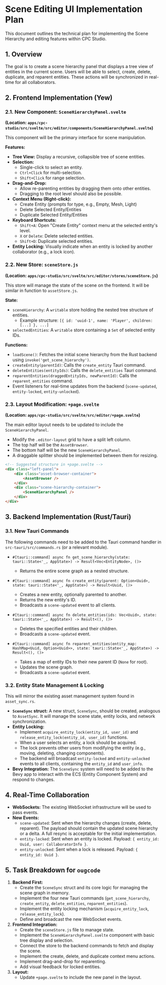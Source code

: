 # Scene Editing UI Implementation Plan

This document outlines the technical plan for implementing the Scene Hierarchy and editing features within CPC Studio.

## 1. Overview

The goal is to create a scene hierarchy panel that displays a tree view of entities in the current scene. Users will be able to select, create, delete, duplicate, and reparent entities. These actions will be synchronized in real-time for all collaborators.

## 2. Frontend Implementation (Yew)

### 2.1. New Component: `SceneHierarchyPanel.svelte`

**(Location: `apps/cpc-studio/src/svelte/src/editor/components/SceneHierarchyPanel.svelte`)**

This component will be the primary interface for scene manipulation.

**Features:**

*   **Tree View:** Display a recursive, collapsible tree of scene entities.
*   **Selection:**
    *   Single-click to select an entity.
    *   `Ctrl+Click` for multi-selection.
    *   `Shift+Click` for range selection.
*   **Drag-and-Drop:**
    *   Allow re-parenting entities by dragging them onto other entities.
    *   Dragging to the root level should also be possible.
*   **Context Menu (Right-click):**
    *   Create Entity (prompts for type, e.g., Empty, Mesh, Light)
    *   Delete Selected Entity/Entities
    *   Duplicate Selected Entity/Entities
*   **Keyboard Shortcuts:**
    *   `Shift+A`: Open "Create Entity" context menu at the selected entity's level.
    *   `X` or `Delete`: Delete selected entities.
    *   `Shift+D`: Duplicate selected entities.
*   **Entity Locking:** Visually indicate when an entity is locked by another collaborator (e.g., a lock icon).

### 2.2. New Store: `sceneStore.js`

**(Location: `apps/cpc-studio/src/svelte/src/editor/stores/sceneStore.js`)**

This store will manage the state of the scene on the frontend. It will be similar in function to `assetStore.js`.

**State:**

*   `sceneHierarchy`: A `writable` store holding the nested tree structure of entities.
    *   Example structure: `[{ id: 'uuid-1', name: 'Player', children: [...] }, ...]`
*   `selectedEntities`: A `writable` store containing a `Set` of selected entity IDs.

**Functions:**

*   `loadScene()`: Fetches the initial scene hierarchy from the Rust backend using `invoke('get_scene_hierarchy')`.
*   `createEntity(parentId)`: Calls the `create_entity` Tauri command.
*   `deleteEntities(entityIds)`: Calls the `delete_entities` Tauri command.
*   `reparentEntities(draggedEntityIds, newParentId)`: Calls the `reparent_entities` command.
*   Event listeners for real-time updates from the backend (`scene-updated`, `entity-locked`, `entity-unlocked`).

### 2.3. Layout Modification: `+page.svelte`

**(Location: `apps/cpc-studio/src/svelte/src/editor/+page.svelte`)**

The main editor layout needs to be updated to include the `SceneHierarchyPanel`.

*   Modify the `.editor-layout` grid to have a split left column.
*   The top half will be the `AssetBrowser`.
*   The bottom half will be the new `SceneHierarchyPanel`.
*   A draggable splitter should be implemented between them for resizing.

```html
<!-- Suggested structure in +page.svelte -->
<div class="left-panel">
    <div class="asset-browser-container">
        <AssetBrowser />
    </div>
    <div class="scene-hierarchy-container">
        <SceneHierarchyPanel />
    </div>
</div>
```

## 3. Backend Implementation (Rust/Tauri)

### 3.1. New Tauri Commands

The following commands need to be added to the Tauri command handler in `src-tauri/src/commands.rs` (or a relevant module).

*   `#[tauri::command]
  async fn get_scene_hierarchy(state: tauri::State<'_, AppState>) -> Result<Vec<EntityNode>, ()>`
    *   Returns the entire scene graph as a nested structure.

*   `#[tauri::command]
  async fn create_entity(parent: Option<Uuid>, state: tauri::State<'_, AppState>) -> Result<Uuid, ()>`
    *   Creates a new entity, optionally parented to another.
    *   Returns the new entity's ID.
    *   Broadcasts a `scene-updated` event to all clients.

*   `#[tauri::command]
  async fn delete_entities(ids: Vec<Uuid>, state: tauri::State<'_, AppState>) -> Result<(), ()>`
    *   Deletes the specified entities and their children.
    *   Broadcasts a `scene-updated` event.

*   `#[tauri::command]
  async fn reparent_entities(entity_map: HashMap<Uuid, Option<Uuid>>, state: tauri::State<'_, AppState>) -> Result<(), ()>`
    *   Takes a map of entity IDs to their new parent ID (`None` for root).
    *   Updates the scene graph.
    *   Broadcasts a `scene-updated` event.

### 3.2. Entity State Management & Locking

This will mirror the existing asset management system found in `asset_sync.rs`.

*   **`SceneSync` struct:** A new struct, `SceneSync`, should be created, analogous to `AssetSync`. It will manage the scene state, entity locks, and network synchronization.
*   **Entity Locking:**
    *   Implement `acquire_entity_lock(entity_id, user_id)` and `release_entity_lock(entity_id, user_id)` functions.
    *   When a user selects an entity, a lock should be acquired.
    *   The lock prevents other users from modifying the entity (e.g., moving, deleting, changing components).
    *   The backend will broadcast `entity-locked` and `entity-unlocked` events to all clients, containing the `entity_id` and `user_info`.
*   **Bevy Integration:** The `SceneSync` system will need to be added to the Bevy app to interact with the ECS (Entity Component System) and respond to changes.

## 4. Real-Time Collaboration

*   **WebSockets:** The existing WebSocket infrastructure will be used to pass events.
*   **New Events:**
    *   `scene-updated`: Sent when the hierarchy changes (create, delete, reparent). The payload should contain the updated scene hierarchy or a delta. A full resync is acceptable for the initial implementation.
    *   `entity-locked`: Sent when an entity is locked. Payload: `{ entity_id: Uuid, user: CollaboratorInfo }`.
    *   `entity-unlocked`: Sent when a lock is released. Payload: `{ entity_id: Uuid }`.

## 5. Task Breakdown for `ougcode`

1.  **Backend First:**
    *   Create the `SceneSync` struct and its core logic for managing the scene graph in memory.
    *   Implement the four new Tauri commands (`get_scene_hierarchy`, `create_entity`, `delete_entities`, `reparent_entities`).
    *   Implement the entity locking mechanism (`acquire_entity_lock`, `release_entity_lock`).
    *   Define and broadcast the new WebSocket events.
2.  **Frontend Integration:**
    *   Create the `sceneStore.js` file to manage state.
    *   Implement the `SceneHierarchyPanel.svelte` component with basic tree display and selection.
    *   Connect the store to the backend commands to fetch and display the scene.
    *   Implement the create, delete, and duplicate context menu actions.
    *   Implement drag-and-drop for reparenting.
    *   Add visual feedback for locked entities.
3.  **Layout:**
    *   Update `+page.svelte` to include the new panel in the layout.